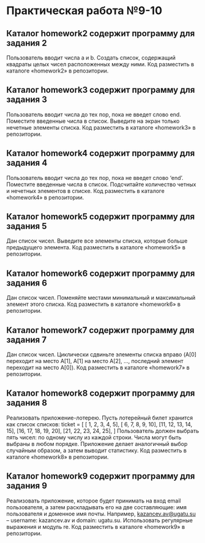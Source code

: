 # Практическая работа №9-10


## Каталог homework2 содержит программу для задания 2

Пользователь вводит числа a и b. Создать список, содержащий
квадраты целых чисел расположенных между ними. Код разместить
в каталоге «homework2» в репозитории.

## Каталог homework3 содержит программу для задания 3

Пользователь вводит числа до тех пор, пока не введет слово end.
Поместите введенные числа в список. Выведите на экран только
нечетные элементы списка. Код разместить в каталоге «homework3»
в репозитории.

## Каталог homework4 содержит программу для задания 4

Пользователь вводит числа до тех пор, пока не введет слово ‘end’.
Поместите введенные числа в список. Подсчитайте количество
четных и нечетных элементов в списке. Код разместить в каталоге
«homework4» в репозитории.

## Каталог homework5 содержит программу для задания 5

Дан список чисел. Выведите все элементы списка, которые больше
предыдущего элемента. Код разместить в каталоге «homework5» в
репозитории.

## Каталог homework6 содержит программу для задания 6

Дан список чисел. Поменяйте местами минимальный и
максимальный элемент этого списка. Код разместить в каталоге
«homework6» в репозитории.

## Каталог homework7 содержит программу для задания 7

Дан список чисел. Циклически сдвиньте элементы списка вправо
(A[0] переходит на место A[1], A[1] на место A[2], …, последний
элемент переходит на место A[0]). Код разместить в каталоге
«homework7» в репозитории.

## Каталог homework8 содержит программу для задания 8

Реализовать приложение-лотерею. Пусть лотерейный билет
хранится как список списков:
ticket = [
[ 1, 2, 3, 4, 5],
[ 6, 7, 8, 9, 10],
[11, 12, 13, 14, 15],
[16, 17, 18, 19, 20],
[21, 22, 23, 24, 25],
]
Пользователь должен выбрать пять чисел: по одному числу из
каждой строки. Числа могут быть выбраны в любом порядке.
Приложение делает аналогичный выбор случайным образом, а затем
выводит статистику. Код разместить в каталоге «homework8» в
репозитории.

## Каталог homework9 содержит программу для задания 9

Реализовать приложение, которое будет принимать на вход email
пользователя, а затем раскладывать его на две составляющие: имя
пользователя и доменное имя почты. Например,
kazancev.av@ugatu.su – username: kazancev.av и domain: ugatu.su.
Использовать регулярные выражения и модуль re. Код разместить в
каталоге «homework9» в репозитории.